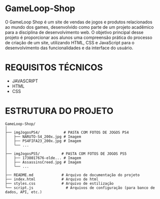 # GameLoop-Shop
  O GameLoop Shop é um site de vendas de jogos e produtos relacionados ao mundo dos games, desenvolvido como parte de um projeto acadêmico para a disciplina de desenvolvimento web. O objetivo principal desse projeto é proporcionar aos alunos uma compreensão prática do processo de criação de um site, utilizando HTML, CSS e JavaScript para o desenvolvimento das funcionalidades e da interface do usuário.

# REQUISITOS TÉCNICOS
  - JAVASCRIPT
  - HTML
  - CSS
  
# ESTRUTURA DO PROJETO
```
GameLoop-Shop/
│
├── imgJogosPS4/           # PASTA COM FOTOS DE JOGOS PS4
│   ├── NARUTO-S4_200x.jpg # Imagem
│   ├── PS4FIFA23_200x.jpg # Imagem
│   └── ...
│
├── imgJogosPS5/          # PASTA COM FOTOS DE JOGOS PS5
│   ├── 1738017676-elde... # Imagem
│   ├── AssassinsCreed.jpg # Imagem
│   └── ...
│
├── README.md             # Arquivo de documentação do projeto
├── index.html            # Arquivo de html
├── styles.css            # Arquivo de estilização
└── script.js               # Arquivos de configuração (para banco de dados, API, etc.)
```
